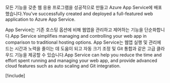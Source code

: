 <span data-ttu-id="9e945-101">모든 기능을 갖춘 웹 응용 프로그램을 성공적으로 만들고 Azure App Service에 배포했습니다.</span><span class="sxs-lookup"><span data-stu-id="9e945-101">You've successfully created and deployed a full-featured web application to Azure App Service.</span></span>

<span data-ttu-id="9e945-102">App Service는 기존 호스팅 옵션에 비해 웹앱을 관리하고 제어하는 기능을 단순화합니다.</span><span class="sxs-lookup"><span data-stu-id="9e945-102">App Service simplifies managing and controlling your web app in comparison to traditional hosting options.</span></span> <span data-ttu-id="9e945-103">App Service는 웹앱 실행 및 관리에 드는 시간과 노력을 줄이는 데 도움이 되고 자동 크기 조정 및 Git 통합과 같은 고급 클라우드 기능을 제공할 수 있습니다.</span><span class="sxs-lookup"><span data-stu-id="9e945-103">App Service can help you reduce the time and effort spent running and managing your web app, and provide advanced cloud features such as auto scaling and Git integration.</span></span>

[!include[](../../../includes/azure-sandbox-cleanup.md)]